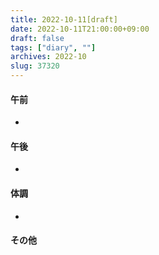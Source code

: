 ```yaml
---
title: 2022-10-11[draft]
date: 2022-10-11T21:00:00+09:00
draft: false
tags: ["diary", ""]
archives: 2022-10
slug: 37320
---
```

#### 午前
- 
#### 午後
- 
#### 体調
- 
#### その他